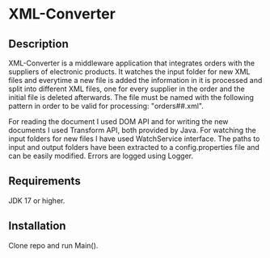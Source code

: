 # XML-Converter

## Description
XML-Converter is a middleware application that integrates orders with the suppliers of electronic products.
It watches the input folder for new XML files and everytime a new file is added the information in it is 
processed and split into different XML files, one for every supplier in the order and the initial file is deleted afterwards.
The file must be named with the following pattern in order to be valid for processing: "orders##.xml".

For reading the document I used DOM API and for writing the new documents I used Transform API, both provided by Java.
For watching the input folders for new files I have used WatchService interface. The paths to input and output folders have been extracted to a config.properties file and can be easily modified. Errors
are logged using Logger.

## Requirements
JDK 17 or higher.

## Installation
Clone repo and run Main().



